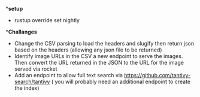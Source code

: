 ***setup**

* rustup override set nightly


***Challanges**

* Change the CSV parsing to load the headers and slugify then return json based on the headers (allowing any json file to be returned)
* Identify image URLs in the CSV a new endpoint to serve the images. Then convert the URL returned in the JSON to the URL for the image served via rocket
* Add an endpoint to allow full text search via https://github.com/tantivy-search/tantivy ( you will probably need an additional endpoint to create the index)